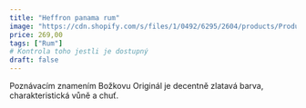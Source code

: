 ```yaml
---
title: "Heffron panama rum"
image: "https://cdn.shopify.com/s/files/1/0492/6295/2604/products/Produktynasuchu_400x.png?v=1618955452"
price: 269,00
tags: ["Rum"]
# Kontrola toho jestli je dostupný
draft: false
---
```


Poznávacím znamením Božkovu Originál je decentně zlatavá barva, charakteristická vůně a chuť.